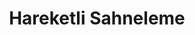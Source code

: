 ---
title: Hareketli Sahneleme
keywords: 
last_updated: 
tags: []
permalink: /in_practice/2d_game/rendering_sprites.html
sidebar: main_sidebar
---